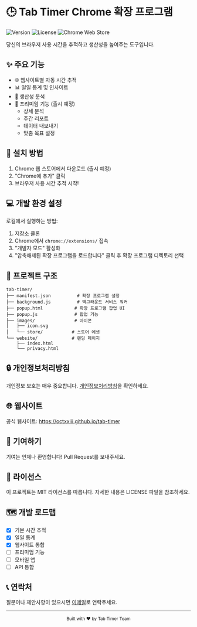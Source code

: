 # 🕒 Tab Timer Chrome 확장 프로그램

![Version](https://img.shields.io/badge/version-1.0.0-blue)
![License](https://img.shields.io/badge/license-MIT-green)
![Chrome Web Store](https://img.shields.io/badge/Chrome%20Web%20Store-coming%20soon-orange)

당신의 브라우저 사용 시간을 추적하고 생산성을 높여주는 도구입니다.

## ✨ 주요 기능
- 🌐 웹사이트별 자동 시간 추적
- 📊 일일 통계 및 인사이트
- 🎯 생산성 분석
- 💎 프리미엄 기능 (출시 예정)
  - 상세 분석
  - 주간 리포트
  - 데이터 내보내기
  - 맞춤 목표 설정

## 🚀 설치 방법
1. Chrome 웹 스토어에서 다운로드 (출시 예정)
2. "Chrome에 추가" 클릭
3. 브라우저 사용 시간 추적 시작!

## 💻 개발 환경 설정
로컬에서 실행하는 방법:
1. 저장소 클론
2. Chrome에서 `chrome://extensions/` 접속
3. "개발자 모드" 활성화
4. "압축해제된 확장 프로그램을 로드합니다" 클릭 후 확장 프로그램 디렉토리 선택

## 📁 프로젝트 구조
```
tab-timer/
├── manifest.json          # 확장 프로그램 설정
├── background.js          # 백그라운드 서비스 워커
├── popup.html            # 확장 프로그램 팝업 UI
├── popup.js              # 팝업 기능
├── images/               # 아이콘
│   ├── icon.svg
│   └── store/           # 스토어 에셋
└── website/             # 랜딩 페이지
    ├── index.html
    └── privacy.html
```

## 🔒 개인정보처리방침
개인정보 보호는 매우 중요합니다. [개인정보처리방침](https://octxxiii.github.io/tab-timer/privacy.html)을 확인하세요.

## 🌐 웹사이트
공식 웹사이트: https://octxxiii.github.io/tab-timer

## 🤝 기여하기
기여는 언제나 환영합니다! Pull Request를 보내주세요.

## 📄 라이선스
이 프로젝트는 MIT 라이선스를 따릅니다. 자세한 내용은 LICENSE 파일을 참조하세요.

## 🗺️ 개발 로드맵
- [x] 기본 시간 추적
- [x] 일일 통계
- [x] 웹사이트 통합
- [ ] 프리미엄 기능
- [ ] 모바일 앱
- [ ] API 통합

## 📞 연락처
질문이나 제안사항이 있으시면 [이메일](mailto:your-email@example.com)로 연락주세요.

---

<div align="center">
  <sub>Built with ❤️ by Tab Timer Team</sub>
</div> 